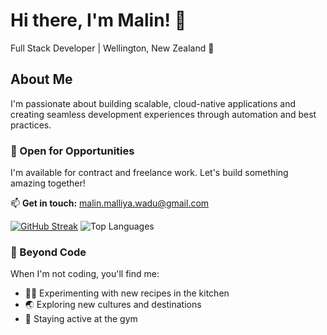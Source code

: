 # Hi there, I'm Malin! 👋

Full Stack Developer | Wellington, New Zealand 🥝

## About Me

I'm passionate about building scalable, cloud-native applications and creating seamless development experiences through automation and best practices.

### 💼 Open for Opportunities

I'm available for contract and freelance work. Let's build something amazing together!

📫 **Get in touch:** [malin.malliya.wadu@gmail.com](mailto:malin.malliya.wadu@gmail.com)


[![GitHub Streak](https://github-readme-streak-stats.herokuapp.com?user=malinmalliyawadu&theme=ambient-gradient&hide_border=true)](https://git.io/streak-stats)
![Top Languages](https://github-readme-stats.vercel.app/api/top-langs/?username=malinmalliyawadu&layout=compact&theme=dark&hide_border=true&langs_count=10)

### 🌟 Beyond Code
When I'm not coding, you'll find me:
- 👨‍🍳 Experimenting with new recipes in the kitchen
- 🌏 Exploring new cultures and destinations
- 💪 Staying active at the gym

